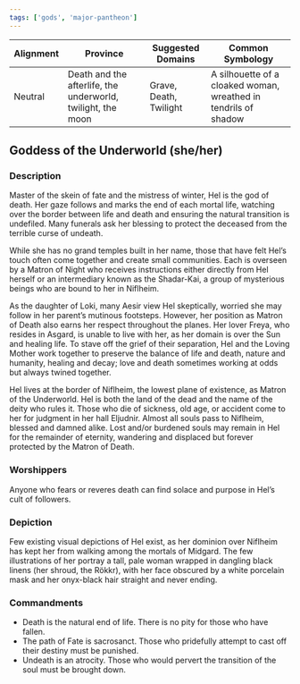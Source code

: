 ```yaml
---
tags: ['gods', 'major-pantheon']
---
```


| Alignment | Province |  Suggested Domains | Common Symbology |
| ----------| ---------| -------------------| -----------------|
| Neutral | Death and the afterlife, the underworld, twilight, the moon | Grave, Death, Twilight | A silhouette of a cloaked woman, wreathed in tendrils of shadow |

## Goddess of the Underworld (she/her)

### Description

Master of the skein of fate and the mistress of winter, Hel is the god of death. Her gaze follows and marks the end of each mortal life, watching over the border between life and death and ensuring the natural transition is undefiled. Many funerals ask her blessing to protect the deceased from the terrible curse of undeath.

While she has no grand temples built in her name, those that have felt Hel’s touch often come together and create small communities. Each is overseen by a Matron of Night who receives instructions either directly from Hel herself or an intermediary known as the Shadar-Kai, a group of mysterious beings who are bound to her in Niflheim. 

As the daughter of Loki, many Aesir view Hel skeptically, worried she may follow in her parent’s mutinous footsteps. However, her position as Matron of Death also earns her respect throughout the planes. Her lover Freya, who resides in Asgard, is unable to live with her, as her domain is over the Sun and healing life. To stave off the grief of their separation, Hel and the Loving Mother work together to preserve the balance of life and death, nature and humanity, healing and decay; love and death sometimes working at odds but always twined together.

Hel lives at the border of Niflheim, the lowest plane of existence, as Matron of the Underworld. Hel is both the land of the dead and the name of the deity who rules it. Those who die of sickness, old age, or accident come to her for judgment in her hall Eljudnir. Almost all souls pass to Niflheim, blessed and damned alike. Lost and/or burdened souls may remain in Hel for the remainder of eternity, wandering and displaced but forever protected by the Matron of Death.


### Worshippers

Anyone who fears or reveres death can find solace and purpose in Hel’s cult of followers.

### Depiction

Few existing visual depictions of Hel exist, as her dominion over Niflheim has kept her from walking among the mortals of Midgard. The few illustrations of her portray a tall, pale woman wrapped in dangling black linens (her shroud, the Rökkr), with her face obscured by a white porcelain mask and her onyx-black hair straight and never ending.

### Commandments

- Death is the natural end of life. There is no pity for those who have fallen.
- The path of Fate is sacrosanct. Those who pridefully attempt to cast off their destiny must be punished.
- Undeath is an atrocity. Those who would pervert the transition of the soul must be brought down.